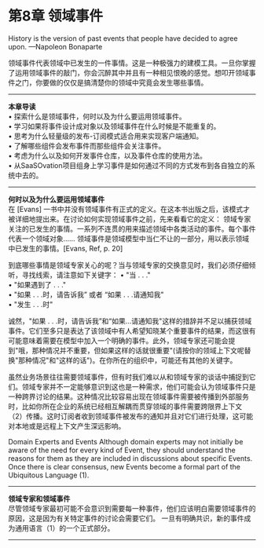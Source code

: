 第8章 领域事件
============

History is the version of past events that people have decided to agree upon. 
                                                                            —Napoleon Bonaparte

领域事件代表领域中已发生的一件事情。这是一种极强力的建模工具。一旦你掌握了运用领域事件的敲门，你会沉醉其中并且有一种相见恨晚的感觉。想叩开领域事件之门，你要做的仅仅是搞清楚你的领域中究竟会发生哪些事情。

***

**本章导读**  
• 探索什么是领域事件，何时以及为什么要运用领域事件。  
• 学习如果将事件设计成对象以及领域事件在什么时候是不能重复的。  
• 思考为什么轻量级的发布-订阅模式适合用来实现客户端通知。  
• 了解哪些组件会发布事件而那些组件会关注事件。  
• 考虑为什么以及如何开发事件仓库，以及事件仓库的使用方法。  
• 从SaaSOvation项目组身上学习事件是如何通过不同的方式发布到各自独立的系统中去的。  

***

**何时以及为什么要运用领域事件**   
在 [Evans] 一书中并没有领域事件有正式的定义。在这本书出版之后，该模式才被详细地提出来。在讨论如何实现领域事件之前，先来看看它的定义：
领域专家关注的已发生的事情。一系列不连贯的用来描述领域中各类活动的事件。每个事件代表一个领域对象…… 领域事件是领域模型中当仁不让的一部分，用以表示领域中已发生的事情。[Evans, Ref, p. 20]


到底哪些事情是领域专家关心的呢？当与领域专家的交换意见时，我们必须仔细倾听，寻找线索，请注意如下关键字：
• "当 . . ."  
• "如果遇到了 . . ."  
• "如果 . . .时，请告诉我” 或者 “如果 . . .请通知我"  
• "发生 . . .时"

诚然，"如果 . . .时，请告诉我”和“如果...请通知我"这样的措辞并不足以捕获领域事件。它们至多只是表达了该领域中有人希望知晓某个重要事件的结果，而这很有可能意味着需要在模型中加入一个明确的事件。此外，领域专家还可能会提到"哦，那种情况并不重要，但如果这样的话就很重要"(请按你的领域上下文呢替换"那种情况"和"这样的话")。在你所在的组织中，可能还有其他的关键字。

虽然业务场景往往需要领域事件，但有时我们难以从和领域专家的谈话中捕捉到它们。领域专家并不一定能够意识到这也是一种需求，他们可能会认为领域事件只是一种跨界讨论的结果。这种情况比较容易出现在领域事件需要被传播到外部服务时，比如你所在企业的系统已经相互解耦而贯穿领域的事件需要跨限界上下文（2）传播。这时订阅者收到领域事件被发布的通知并且对它们进行处理，这可能对本地或是远程上下文产生深远影响。


Domain Experts and Events
Although domain experts may not initially be aware of the need for every kind of Event, they
should understand the reasons for them as they are included in discussions about specific Events.
Once there is clear consensus, new Events become a formal part of the Ubiquitous Language
(1).

***

**领域专家和领域事件**  
尽管领域专家最初可能不会意识到需要每一种事件，他们应该明白需要领域事件的原因，这是因为有关特定事件的讨论会需要它们。
一旦有明确共识，新的事件成为通用语言（1）的一个正式部分。

***
